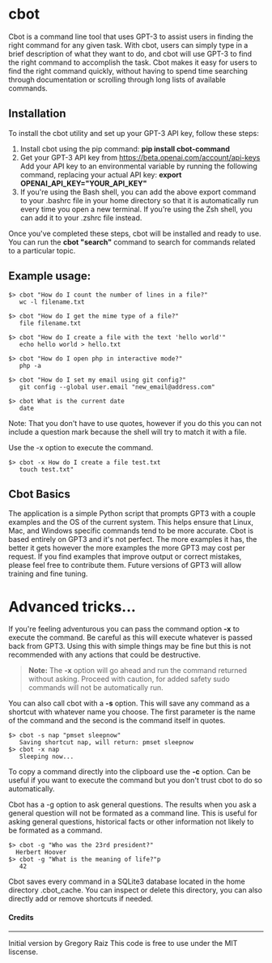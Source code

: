 # cbot
Cbot is a command line tool that uses GPT-3 to assist users in finding the right command for any given task. With cbot, users can simply type in a brief description of what they want to do, and cbot will use GPT-3 to find the right command to accomplish the task. Cbot makes it easy for users to find the right command quickly, without having to spend time searching through documentation or scrolling through long lists of available commands.



## Installation

To install the cbot utility and set up your GPT-3 API key, follow these steps:
1. Install cbot using the pip command: **pip install cbot-command**
1. Get your GPT-3 API key from https://beta.openai.com/account/api-keys Add your API key to an environmental variable by running the following command, replacing your actual API key: **export OPENAI_API_KEY="YOUR_API_KEY"**
1. If you're using the Bash shell, you can add the above export command to your .bashrc file in your home directory so that it is automatically run every time you open a new terminal. If you're using the Zsh shell, you can add it to your .zshrc file instead.

Once you've completed these steps, cbot will be installed and ready to use. You can run the **cbot "search"** command to search for commands related to a particular topic.


## Example usage:
```
$> cbot "How do I count the number of lines in a file?"
   wc -l filename.txt

$> cbot "How do I get the mime type of a file?"        
   file filename.txt

$> cbot "How do I create a file with the text 'hello world'"   
   echo hello world > hello.txt

$> cbot "How do I open php in interactive mode?" 
   php -a

$> cbot "How do I set my email using git config?"
   git config --global user.email "new_email@address.com"

$> cbot What is the current date
   date
```
Note: That you don't have to use quotes, however if you do
   this you can not include a question mark because the shell
   will try to match it with a file.

Use the -x option to execute the command.
```
$> cbot -x How do I create a file test.txt
   touch test.txt"

```

## Cbot Basics
The application is a simple Python script that prompts GPT3 with a couple examples and the OS of the current system. This helps ensure that Linux, Mac, and Windows specific commands tend to be more accurate.  Cbot is based entirely on GPT3 and it's not perfect. The more examples it has, the better it gets however the more examples the more GPT3 may cost per request. If you find examples that improve output or correct mistakes, please feel free to contribute them. Future versions of GPT3 will allow training and fine tuning. 

# Advanced tricks...

If you're feeling adventurous you can pass the command option **-x** to execute the command. Be careful as this will execute whatever is passed back from GPT3. Using this with simple things may be fine but this is not recommended with any actions that could be destructive.

> **Note:** The **-x** option will go ahead and run the command returned without asking.  Proceed with caution, for added safety sudo commands will not be automatically run.

You can also call cbot with a **-s** option. This will save any command as a shortcut with whatever name you choose. The first parameter is the name of the command and the second is the command itself in quotes. 
```
$> cbot -s nap "pmset sleepnow"
   Saving shortcut nap, will return: pmset sleepnow
$> cbot -x nap
   Sleeping now...
```

To copy a command directly into the clipboard use the **-c** option. Can be useful if you want to execute the command but you don't trust cbot to do so automatically. 

Cbot has a -g option to ask general questions. The results when you ask a general question will not be formated as a command line. This is useful for asking general questions, historical facts or other information not likely to be formated as a command. 
```
$> cbot -g "Who was the 23rd president?"
  Herbert Hoover  
$> cbot -g "What is the meaning of life?"p
   42
```


Cbot saves every command in a SQLite3 database located in the home directory .cbot_cache. You can inspect or delete this directory, you can also directly add or remove shortcuts if needed.



#### Credits
----
Initial version by Gregory Raiz
This code is free to use under the MIT liscense.
